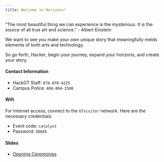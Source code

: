 ```yaml
---
title: Welcome to Horizons!
---
```

“The most beautiful thing we can experience is the mysterious. It is the source of all true art and science." - Albert Einstein

We want to see you make your own unique story that meaningfully melds elements of both arts and technology.

So go forth, Hacker, begin your journey, expand your horizons, and create your story.


#### **Contact Information**
* HackGT Staff: `678-870-4225`
* Campus Police: `404-894-2500`

#### **Wifi**
For internet access, connect to the `GTvisitor` network. Here are the necessary credentials:
* Event code: `catalyst`
* Password: `5D645`

#### **Slides**
* [Opening Ceremonies](https://docs.google.com/presentation/d/1GUDZ0mES2KHo5PcXJ4zIvZkPzQjgOv1Z8RvMfNy5rR0/edit?usp=sharing)
